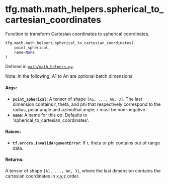 <div itemscope itemtype="http://developers.google.com/ReferenceObject">
<meta itemprop="name" content="tfg.math.math_helpers.spherical_to_cartesian_coordinates" />
<meta itemprop="path" content="Stable" />
</div>

# tfg.math.math_helpers.spherical_to_cartesian_coordinates

Function to transform Cartesian coordinates to spherical coordinates.

``` python
tfg.math.math_helpers.spherical_to_cartesian_coordinates(
    point_spherical,
    name=None
)
```



Defined in [`math/math_helpers.py`](https://github.com/tensorflow/graphics/blob/master/tensorflow_graphics/math/math_helpers.py).

<!-- Placeholder for "Used in" -->

Note:
  In the following, A1 to An are optional batch dimensions.

#### Args:

* <b>`point_spherical`</b>: A tensor of shape `[A1, ..., An, 3]`. The last dimension
    contains r, theta, and phi that respectively correspond to the radius,
    polar angle and azimuthal angle; r must be non-negative.
* <b>`name`</b>: A name for this op. Defaults to 'spherical_to_cartesian_coordinates'.


#### Raises:

* <b>`tf.errors.InvalidArgumentError`</b>: If r, theta or phi contains out of range
  data.


#### Returns:

A tensor of shape `[A1, ..., An, 3]`, where the last dimension contains the
cartesian coordinates in x,y,z order.